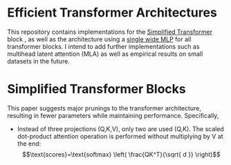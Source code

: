 # Efficient Transformer Architectures

This repository contains implementations for the [Simplified Transformer](http://arxiv.org/abs/2311.01906) block , as well as the architecture using a [single wide MLP](http://arxiv.org/abs/2309.01826) for all transformer blocks.
I intend to add further implementations such as multihead latent attention (MLA) as well as empirical results on small datasets in the future.

# Simplified Transformer Blocks
This paper suggests major prunings to the transformer architecture, resulting in fewer parameters while maintaining performance. Specifically,

* Instead of three projections (Q,K,V), only two are used (Q,K). The scaled dot-product attention operation is performed without multiplying by V at the end: $$\text{scores}=\text{softmax} \left( \frac{QK^T}{\sqrt{ d }}  \right)$$